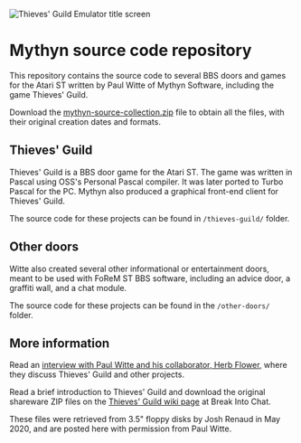 ![Thieves' Guild Emulator title screen](https://breakintochat.com/w/images/3/3f/Thieves-guild.png)

Mythyn source code repository
=============================

This repository contains the source code to several BBS doors and games for the Atari ST written by Paul Witte of Mythyn Software, including the game Thieves' Guild.

Download the [mythyn-source-collection.zip](mythyn-source-collection.zip) file to obtain all the files, with their original creation dates and formats.


Thieves' Guild
--------------

Thieves' Guild is a BBS door game for the Atari ST. The game was written in Pascal using OSS's Personal Pascal compiler. It was later ported to Turbo Pascal for the PC. Mythyn also produced a graphical front-end client for Thieves' Guild.

The source code for these projects can be found in `/thieves-guild/` folder.


Other doors
-----------

Witte also created several other informational or entertainment doors, meant to be used with FoReM ST BBS software, including an advice door, a graffiti wall, and a chat module.

The source code for these projects can be found in the `/other-doors/` folder.


More information
----------------

Read an [interview with Paul Witte and his collaborator, Herb Flower,](XXXXXXX) where they discuss Thieves' Guild and other projects.

Read a brief introduction to Thieves' Guild and download the original shareware ZIP files on the [Thieves' Guild wiki page](https://breakintochat.com/wiki/Thieves%27_Guild) at Break Into Chat.

These files were retrieved from 3.5" floppy disks by Josh Renaud in May 2020, and are posted here with permission from Paul Witte.

